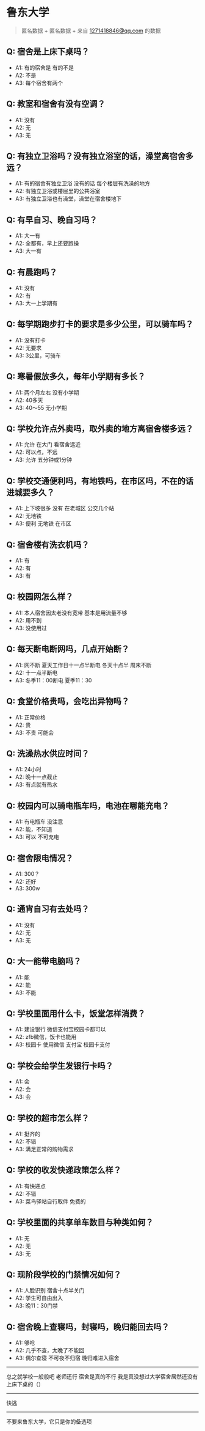 # 鲁东大学
> 匿名数据 + 匿名数据 + 来自 1271418846@qq.com 的数据
## Q: 宿舍是上床下桌吗？
- A1: 有的宿舍是 有的不是
- A2: 不是
- A3: 每个宿舍有两个
## Q: 教室和宿舍有没有空调？
- A1: 没有
- A2: 无
- A3: 无
## Q: 有独立卫浴吗？没有独立浴室的话，澡堂离宿舍多远？
- A1: 有的宿舍有独立卫浴 没有的话 每个楼层有洗澡的地方
- A2: 有独立卫浴或楼层里的公共浴室
- A3: 有独立卫浴也有澡堂，澡堂在宿舍楼地下
## Q: 有早自习、晚自习吗？
- A1: 大一有
- A2: 全都有，早上还要跑操
- A3: 大一有
## Q: 有晨跑吗？
- A1: 没有
- A2: 有
- A3: 大一上学期有
## Q: 每学期跑步打卡的要求是多少公里，可以骑车吗？
- A1: 没有打卡
- A2: 无要求
- A3: 3公里，可骑车
## Q: 寒暑假放多久，每年小学期有多长？
- A1: 两个月左右 没有小学期
- A2: 40多天
- A3: 40～55 无小学期
## Q: 学校允许点外卖吗，取外卖的地方离宿舍楼多远？
- A1: 允许 在大门 看宿舍远近
- A2: 可以点，不远
- A3: 允许 五分钟或1分钟
## Q: 学校交通便利吗，有地铁吗，在市区吗，不在的话进城要多久？
- A1: 上下坡很多 没有 在老城区 公交几个站
- A2: 无地铁
- A3: 便利 无地铁 在市区
## Q: 宿舍楼有洗衣机吗？
- A1: 有
- A2: 有
- A3: 有
## Q: 校园网怎么样？
- A1: 本人宿舍因太老没有宽带 基本是用流量不够
- A2: 用不到
- A3: 没使用过
## Q: 每天断电断网吗，几点开始断？
- A1: 网不断 夏天工作日十一点半断电 冬天十点半 周末不断
- A2: 十一点半断电
- A3: 冬季11：00断电 夏季11：30
## Q: 食堂价格贵吗，会吃出异物吗？
- A1: 正常价格
- A2: 贵
- A3: 不贵 可能会
## Q: 洗澡热水供应时间？
- A1: 24小时
- A2: 晚十一点截止
- A3: 有点就有热水
## Q: 校园内可以骑电瓶车吗，电池在哪能充电？
- A1: 有电瓶车 没注意
- A2: 能，不知道
- A3: 可以 不可充电
## Q: 宿舍限电情况？
- A1: 300？
- A2: 还好
- A3: 300w
## Q: 通宵自习有去处吗？
- A1: 没有
- A2: 无
- A3: 无
## Q: 大一能带电脑吗？
- A1: 能
- A2: 能
- A3: 不能
## Q: 学校里面用什么卡，饭堂怎样消费？
- A1: 建设银行 微信支付宝校园卡都可以
- A2: zfb微信，饭卡也能用
- A3: 校园卡 使用微信 支付宝 校园卡支付
## Q: 学校会给学生发银行卡吗？
- A1: 会
- A2: 会
- A3: 会
## Q: 学校的超市怎么样？
- A1: 挺齐的
- A2: 不错
- A3: 满足正常的购物需求
## Q: 学校的收发快递政策怎么样？
- A1: 有快递点
- A2: 不错
- A3: 菜鸟驿站自行取件 免费的
## Q: 学校里面的共享单车数目与种类如何？
- A1: 无
- A2: 无
- A3: 无
## Q: 现阶段学校的门禁情况如何？
- A1: 人脸识别 宿舍十点半关门
- A2: 学生可自由出入
- A3: 晚11：30门禁
## Q: 宿舍晚上查寝吗，封寝吗，晚归能回去吗？
- A1: 够呛
- A2: 几乎不查，太晚了不能回
- A3: 偶尔查寝 不可夜不归宿 晚归难进入宿舍
***
总之就学校一般般吧 老师还行 宿舍是真的不行 我是真没想过大学宿舍居然还没有上床下桌的（）
***
快逃
***
不要来鲁东大学，它只是你的备选项